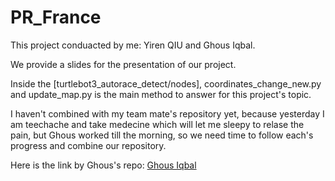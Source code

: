 # PR_France
This project conduacted by me: Yiren QIU and Ghous Iqbal.

We provide a slides for the presentation of our project.

Inside the [turtlebot3_autorace_detect/nodes], coordinates_change_new.py and update_map.py is the main method to answer for this project's topic.

I haven't combined with my team mate's repository yet, because yesterday I am teechache and take medecine which will let me sleepy to relase the pain, but Ghous worked till the morning, so we need time to follow each's progress and combine our repository.

Here is the link by Ghous's repo: [Ghous Iqbal](https://github.com/ghousiqbalsial/turtlebot3_line_mapper)